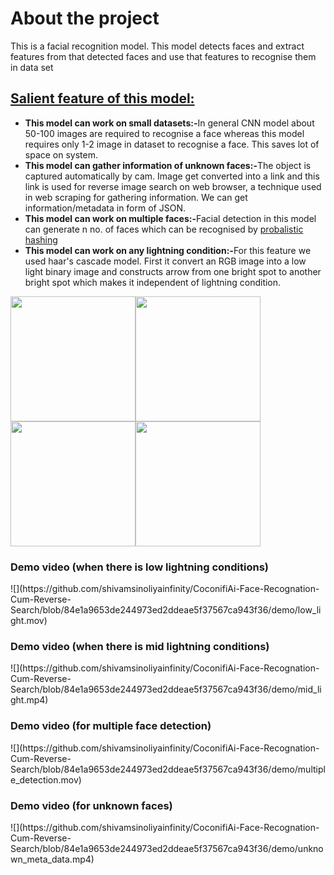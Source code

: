 <h1>About the project</h1>
<!-- <br></br> -->
<p>This is a facial recognition model. This model detects faces and extract features from that detected faces and use that features to recognise them in data set</p>
<h2><u>Salient feature of this model:</u></h2>
<ul>
    <li><strong>This model can work on small datasets:-</strong>In general CNN model about 50-100 images are required to recognise a face whereas this model requires only 1-2 image in dataset to recognise a face. This saves lot of space on system.</li>
    <li><strong>This model can gather information of unknown faces:-</strong>The object is captured automatically by cam. Image get converted into a link and this link is used for reverse image search on web browser, a technique used in web scraping for gathering information. We can get information/metadata in form of JSON. </li>
    <li><strong>This model can work on multiple faces:-</strong>Facial detection in this model can generate n no. of faces which can be recognised by <a href="https://towardsdatascience.com/hashes-power-probabilistic-data-structures-d1398d1335c6" >probalistic hashing</a> </li>
    <li><strong>This model can work on any lightning condition:-</strong>For this feature we used haar's cascade model. First it convert an RGB image into a low light binary image and constructs arrow from one bright spot to another bright spot which makes it independent of lightning condition.</li>
</ul>


<img src="https://raw.githubusercontent.com/serengil/deepface/master/icon/deepface-icon-labeled.png" width="200" height="200" /><img src="https://user-images.githubusercontent.com/67586773/105040771-43887300-5a88-11eb-9f01-bee100b9ef22.png" width="200" height="200"/><img src="https://camo.githubusercontent.com/981d48e57e23a4907cebc4eb481799b5882595ea978261f22a3e131dcd6ebee6/68747470733a2f2f70616e6461732e7079646174612e6f72672f7374617469632f696d672f70616e6461732e737667" width="200" height="200"/><img src="https://opencv.org/wp-content/uploads/2022/05/logo.png" width="200" height="200"/>
<h3>Demo video (when there is low lightning conditions)</h3>
![](https://github.com/shivamsinoliyainfinity/CoconifiAi-Face-Recognation-Cum-Reverse-Search/blob/84e1a9653de244973ed2ddeae5f37567ca943f36/demo/low_light.mov)

<h3>Demo video (when there is mid lightning conditions)</h3>
![](https://github.com/shivamsinoliyainfinity/CoconifiAi-Face-Recognation-Cum-Reverse-Search/blob/84e1a9653de244973ed2ddeae5f37567ca943f36/demo/mid_light.mp4)

<h3>Demo video (for multiple face detection)</h3>
![](https://github.com/shivamsinoliyainfinity/CoconifiAi-Face-Recognation-Cum-Reverse-Search/blob/84e1a9653de244973ed2ddeae5f37567ca943f36/demo/multiple_detection.mov)


<h3>Demo video (for unknown faces)</h3>
![](https://github.com/shivamsinoliyainfinity/CoconifiAi-Face-Recognation-Cum-Reverse-Search/blob/84e1a9653de244973ed2ddeae5f37567ca943f36/demo/unknown_meta_data.mp4)
